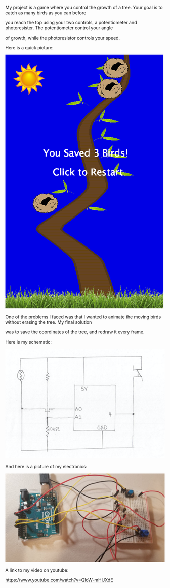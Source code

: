 My project is a game where you control the growth of a tree. Your goal is to catch as many birds as you can before

you reach the top using your two controls, a potentiometer and photoresister. The potentiometer control your angle

of growth, while the photoresistor controls your speed.

Here is a quick picture:

![](FinalProjectPicture.png)

One of the problems I faced was that I wanted to animate the moving birds without erasing the tree. My final solution

was to save the coordinates of the tree, and redraw it every frame.

Here is my schematic:

![](finalSchematic.png)

And here is a picture of my electronics:

![](electronics.jpg)

A link to my video on youtube:

https://www.youtube.com/watch?v=QloW-mHUXdE
